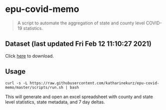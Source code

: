 # epu-covid-memo

> A script to automate the aggregation of state and county level COVID-19 statistics.

<!-- tmpl start -->

## Dataset (last updated Fri Feb 12 11:10:27 2021)

Click [here](https://covid-artifacts.s3.amazonaws.com/records/2021-2-12-111027-covid_artifact.xls) to download.

<!-- tmpl end -->

## Usage

```
curl -s -L https://raw.githubusercontent.com/katharinekurz/epu-covid-memo/master/scripts/run.sh | bash
```

This will generate and open an excel spreadsheet with county and state level statistics, state metadata, and 7 day deltas.
